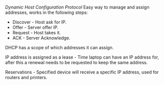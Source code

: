 *Dynamic Host Configuration Protocol*
Easy way to manage and assign addresses, works in the following steps:
- Discover - Host ask for IP. 
- Offer - Server offer IP. 
- Request - Host takes it. 
- ACK - Server Acknowledge. 

DHCP has a scope of which addresses it can assign.  

IP address is assigned as a lease - Time laptop can have an IP address for, after this a renewal needs to be requested to keep the same address. 

Reservations - Specified device will receive a specific IP address, used for routers and printers. 